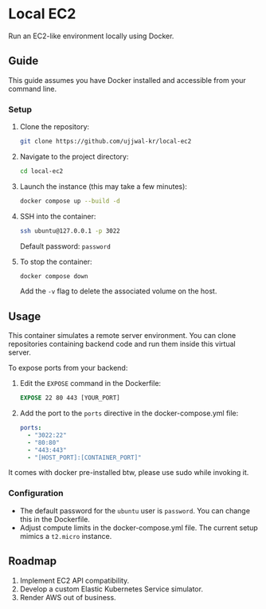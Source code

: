 # Local EC2

Run an EC2-like environment locally using Docker.

## Guide

This guide assumes you have Docker installed and accessible from your command line.

### Setup

1. Clone the repository:
   ```bash
   git clone https://github.com/ujjwal-kr/local-ec2
   ```

2. Navigate to the project directory:
   ```bash
   cd local-ec2
   ```

3. Launch the instance (this may take a few minutes):
   ```bash
   docker compose up --build -d
   ```

4. SSH into the container:
   ```bash
   ssh ubuntu@127.0.0.1 -p 3022
   ```
   Default password: `password`

5. To stop the container:
   ```bash
   docker compose down
   ```
   Add the `-v` flag to delete the associated volume on the host.

## Usage

This container simulates a remote server environment. You can clone repositories containing backend code and run them inside this virtual server.

To expose ports from your backend:

1. Edit the `EXPOSE` command in the Dockerfile:
   ```Dockerfile
   EXPOSE 22 80 443 [YOUR_PORT]
   ```

2. Add the port to the `ports` directive in the docker-compose.yml file:
   ```yml
   ports:
     - "3022:22"
     - "80:80"
     - "443:443"
     - "[HOST_PORT]:[CONTAINER_PORT]"
   ```

It comes with docker pre-installed btw, please use sudo while invoking it.

### Configuration

- The default password for the `ubuntu` user is `password`. You can change this in the Dockerfile.
- Adjust compute limits in the docker-compose.yml file. The current setup mimics a `t2.micro` instance.

## Roadmap

1. Implement EC2 API compatibility.
2. Develop a custom Elastic Kubernetes Service simulator.
3. Render AWS out of business.
